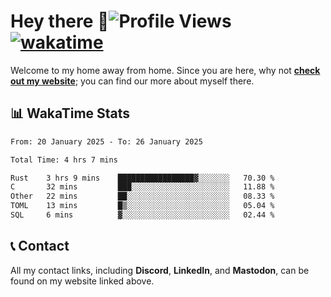 # Hey there :wave:![Profile Views](https://komarev.com/ghpvc/?username=skifli) [![wakatime](https://wakatime.com/badge/user/b4317b02-0c6d-457b-82a4-a448b8a8d1df.svg)](https://wakatime.com/@b4317b02-0c6d-457b-82a4-a448b8a8d1df)

Welcome to my home away from home. Since you are here, why not [**check out my website**](https://skifli.github.io); you can find our more about myself there.

## 📊 WakaTime Stats

<!--START_SECTION:waka-->

```txt
From: 20 January 2025 - To: 26 January 2025

Total Time: 4 hrs 7 mins

Rust    3 hrs 9 mins    █████████████████▓░░░░░░░   70.30 %
C       32 mins         ███░░░░░░░░░░░░░░░░░░░░░░   11.88 %
Other   22 mins         ██░░░░░░░░░░░░░░░░░░░░░░░   08.33 %
TOML    13 mins         █▒░░░░░░░░░░░░░░░░░░░░░░░   05.04 %
SQL     6 mins          ▓░░░░░░░░░░░░░░░░░░░░░░░░   02.44 %
```

<!--END_SECTION:waka-->

## 📞 Contact

All my contact links, including **Discord**, **LinkedIn**, and **Mastodon**, can be found on my website linked above.
